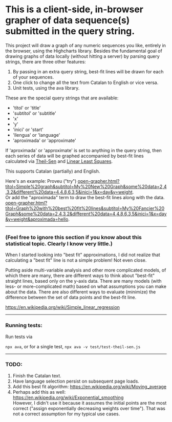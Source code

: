 # This is a client-side, in-browser grapher of data sequence(s) submitted in the query string.

This project will draw a graph of any numeric sequences you like, entirely in the browser, using the Highcharts library. Besides the fundamental goal of drawing graphs of data locally (without hitting a server) by parsing query strings, there are three other features:

1. By passing in an extra query string, best-fit lines will be drawn for each of your sequences.
1. One click to change all the text from Catalan to English or vice versa.
1. Unit tests, using the ava library.


These are the special query strings that are available:

<ul>
  <li>'títol' or 'title'</li>
  <li>'subtítol' or 'subtitle'</li>
  <li>'x'</li>
  <li>'y'</li>
  <li>'inici' or 'start'</li>
  <li>'llengua' or 'language'</li>
  <li>'aproximada' or 'approximate'</li>
</ul>

If 'aproximada' or 'approximate' is set to anything in the query string, then each series of data will be graphed accompanied by best-fit lines calculated via <a href="https://en.wikipedia.org/wiki/Theil%E2%80%93Sen_estimator">Theil-Sen</a> and <a href="https://en.wikipedia.org/wiki/Linear_least_squares">Linear Least Squares</a>.

This supports Catalan (partially) and English.

<p>Here's an example: Proveu ("try") <a href="open-grapher.html?títol=Simple%20graph&subtítol=My%20New%20Graph&some%20data=2,4,3,2&different%20data=4,4.8,6,3,5&inici=1&x=day&y=weight">open-grapher.html?títol=Simple%20graph&subtítol=My%20New%20Graph&some%20data=2,4,3,2&different%20data=4,4.8,6,3,5&inici=1&x=day&y=weight</a>.<br />
  Or add the "aproximada" term to draw the best-fit lines along with the data. <a href="open-grapher.html?títol=Graph%20with%20best%20fit%20lines&subtítol=My%20Fancier%20Graph&some%20data=2,4,3,2&different%20data=4,4.8,6,3,5&inici=1&x=day&y=weight&aproximada=hello">open-grapher.html?títol=Graph%20with%20best%20fit%20lines&subtítol=My%20Fancier%20Graph&some%20data=2,4,3,2&different%20data=4,4.8,6,3,5&inici=1&x=day&y=weight&aproximada=hello</a>.
</p>

-----------

### (Feel free to ignore this section if you know about this statistical topic. Clearly I know very little.)

When I started looking into "best fit" approximations, I did not realize that calculating a "best fit" line is not a simple problem! Not even close.

Putting aside multi-variable analysis and other more complicated models, of which there are many, there are different ways to think about "best-fit" straight lines, based only on the y-axis data. There are many models (with less- or more-complicated math) based on what assumptions you can make about the data. There are also different ways to evaluate (minimize) the difference between the set of data points and the best-fit line.

https://en.wikipedia.org/wiki/Simple_linear_regression

------------

### Running tests:

Run tests via

`npx ava`, or for a single test, `npx ava -v test/test-theil-sen.js`

------------


### TODO:

1. Finish the Catalan text.
1. Have language selection persist on subsequent page loads.
1. Add this best fit algorithm: https://en.wikipedia.org/wiki/Moving_average
1. Perhaps add this as well: https://en.wikipedia.org/wiki/Exponential_smoothing  
However, I didn't use it because it assumes the initial points are the most correct ("assign exponentially decreasing weights over time"). That was not a correct assumption for my typical use cases.
